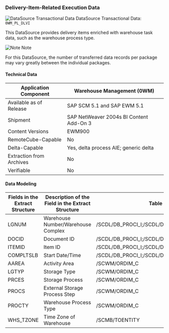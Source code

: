 ### Delivery-Item-Related Execution Data

![DataSource Transactional Data](https://help.sap.com/doc/saphelp_ewm94/9.4/en-US/graphics/BICObjDataSourceTransactionalData.gif) DataSource Transactional Data: `0WM_PL_DLVI`

 This DataSource provides delivery items enriched with warehouse task data, such as the warehouse process type.

![Note](https://help.sap.com/doc/saphelp_ewm94/9.4/en-US/graphics/note.gif) Note

For this DataSource, the number of transferred data records per package may vary greatly between the individual packages.

#### Technical Data

| Application Component    | Warehouse Management (0WM)              |
| ------------------------ | --------------------------------------- |
| Available as of Release  | SAP SCM 5.1 and SAP EWM 5.1             |
| Shipment                 | SAP NetWeaver 2004s BI Content Add-On 3 |
| Content Versions         | EWM900                                  |
| RemoteCube-Capable       | No                                      |
| Delta-Capable            | Yes, delta process AIE; generic delta   |
| Extraction from Archives | No                                      |
| Verifiable               | No                                      |

#### Data Modeling

| Fields in the Extract Structure | Description of the Field in the Extract Structure | Table of Origin                                   | Field in the Table of Origin |
| ------------------------------- | ------------------------------------------------- | ------------------------------------------------- | ---------------------------- |
| LGNUM                           | Warehouse Number/Warehouse Complex                | /SCDL/DB_PROCI_I;/SCDL/DB_PROCI_O                 | /SCWM/WHNO                   |
| DOCID                           | Document ID                                       | /SCDL/DB_PROCI_I;/SCDL/DB_PROCI_O;/SCDL/DB_DLVH_O | DOCID                        |
| ITEMID                          | Item ID                                           | /SCDL/DB_PROCI_I;/SCDL/DB_PROCI_O;/SCDL/DB_DLVI_O | ITEMID                       |
| COMPLTSLB                       | Start Date/Time                                   | /SCDL/DB_PROCI_I;/SCDL/DB_PROCI_O                 | CHGTST                       |
| AAREA                           | Activity Area                                     | /SCWM/ORDIM_C                                     | AAREA                        |
| LGTYP                           | Storage Type                                      | /SCWM/ORDIM_C                                     | VLTYP/NLTYP                  |
| PRCES                           | Storage Process                                   | /SCWM/ORDIM_C                                     | PRCES                        |
| PROCS                           | External Storage Process Step                     | /SCWM/ORDIM_C                                     | PROCS                        |
| PROCTY                          | Warehouse Process Type                            | /SCWM/ORDIM_C                                     | PROCTY                       |
| WHS_TZONE                       | Time Zone of Warehouse                            | /SCMB/TOENTITY                                    | TZONE                        |
